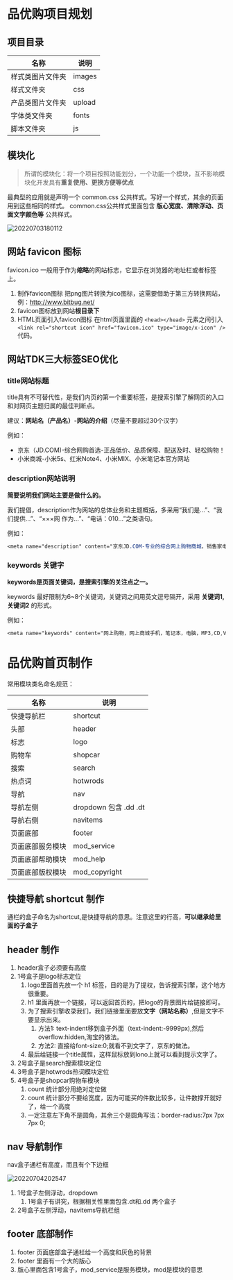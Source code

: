 # 品优购项目规划

## 项目目录

| 名称             | 说明   |
| ---------------- | ------ |
| 样式类图片文件夹 | images |
| 样式文件夹       | css    |
| 产品类图片文件夹 | upload |
| 字体类文件夹     | fonts  |
| 脚本文件夹       | js     |

## 模块化

> 所谓的模块化：将一个项目按照功能划分，一个功能一个模块，互不影响模块化开发具有**重复使用、更换方便等优点**

最典型的应用就是声明一个 common.css 公共样式。写好一个样式，其余的页面用到这些相同的样式。
common.css公共样式里面包含 **版心宽度、清除浮动、页面文字颜色等** 公共样式。

![20220703180112](https://cdn.jsdelivr.net/gh/HaloBoys/PicGoMyDevice/img/20220703180112.png)

## 网站 favicon 图标

favicon.ico 一般用于作为**缩略**的网站标志，它显示在浏览器的地址栏或者标签上。

1. 制作favicon图标
把png图片转换为ico图标，这需要借助于第三方转换网站，例：http://www.bitbug.net/
2. favicon图标放到网站**根目录下**
3. HTML页面引入favicon图标
在html页面里面的 `<head></head>` 元素之间引入 `<link rel="shortcut icon" href="favicon.ico" type="image/x-icon" />` 代码。

## 网站TDK三大标签SEO优化

### title网站标题

title具有不可替代性，是我们内页的第一个重要标签，是搜索引擎了解网页的入口和对网页主题归属的最佳判断点。

建议：**网站名（产品名）-网站的介绍**（尽量不要超过30个汉字）

例如：

- 京东（JD.COM)-综合网购首选-正品低价、品质保障、配送及时、轻松购物！
- 小米商城-小米5s、红米Note4、小米MIX、小米笔记本官方网站

### description网站说明

**简要说明我们网站主要是做什么的。**

我们提倡，description作为网站的总体业务和主题概括，多采用“我们是…”、“我们提供…”、“×××网
作为…”、“电话：010…”之类语句。

例如：

```css
<meta name="description" content="京东JD.COM-专业的综合网上购物商城，销售家电、数码通讯、电脑、家居百货、服装服饰、母婴、图书、食品等数万个品牌优质商品便捷、诚信的服务，为您提供愉悦的网购物体验！”/>
```

### keywords 关键字

**keywords是页面关键词，是搜索引擎的关注点之一。**

keywords 最好限制为6~8个关键词，关键词之间用英文逗号隔开，采用 **关键词1,关键词2** 的形式。

例如：

```css
<meta name="keywords" content="网上购物，网上商城手机，笔记本，电脑，MP3,CD,VCD,DV,相机，数码配件，手表，存储卡，京东”/>
```

# 品优购首页制作

常用模块类名命名规范：

| 名称             | 说明                  |
| ---------------- | --------------------- |
| 快捷导航栏       | shortcut              |
| 头部             | header                |
| 标志             | logo                  |
| 购物车           | shopcar               |
| 搜索             | search                |
| 热点词           | hotwrods              |
| 导航             | nav                   |
| 导航左侧         | dropdown 包含 .dd .dt |
| 导航右侧         | navitems              |
| 页面底部         | footer                |
| 页面底部服务模块 | mod_service           |
| 页面底部帮助模块 | mod_help              |
| 页面底部版权模块 | mod_copyright         |

## 快捷导航 shortcut 制作

通栏的盒子命名为shortcut,是快捷导航的意思。注意这里的行高，**可以继承给里面的子盒子**

## header 制作

1. header盒子必须要有高度
2. 1号盒子是logo标志定位
   1. logo里面首先放一个 h1 标签，目的是为了提权，告诉搜索引擎，这个地方很重要。
   2. h1 里面再放一个链接，可以返回首页的，把logo的背景图片给链接即可。
   3. 为了搜索引擎收录我们，我们链接里面要放**文字（网站名称）**,但是文字不要显示出来。
      1. 方法1: text-indent移到盒子外面（text-indent:-9999px),然后overflow:hidden,淘宝的做法。
      2. 方法2: 直接给font-size:0;就看不到文字了，京东的做法。
   4. 最后给链接一个title属性，这样鼠标放到lono上就可以看到提示文字了。
3. 2号盒子是search搜索模块定位
4. 3号盒子是hotwrods热词模块定位
5. 4号盒子是shopcar购物车模块
   1. count 统计部分用绝对定位做
   2. count 统计部分不要给宽度，因为可能买的件数比较多，让件数撑开就好了，给一个高度
   3. 一定注意左下角不是圆角，其余三个是圆角写法：border-radius:7px 7px 7px 0;

## nav 导航制作

nav盒子通栏有高度，而且有个下边框

![20220704202547](https://cdn.jsdelivr.net/gh/HaloBoys/PicGoMyDevice/img/20220704202547.png)

1. 1号盒子左侧浮动，dropdown
   1. 1号盒子有讲究，根据相关性里面包含.dt和.dd 两个盒子
2. 2号盒子左侧浮动，navitems导航栏组

## footer 底部制作

1. footer 页面底部盒子通栏给一个高度和灰色的背景
1. footer 里面有一个大的版心
1. 版心里面包含1号盒子，mod_service是服务模块，mod是模块的意思





